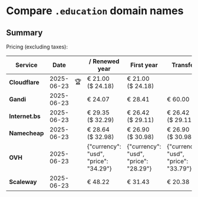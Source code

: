# Compare `.education` domain names

## Summary

Pricing (excluding taxes):

| Service | Date |  | / Renewed year | First year | Transfer | Restoration |
|--|--|--|--|--|--|--|
| **Cloudflare** | 2025-06-23 | 🏆 | € 21.00<br>($ 24.18) | € 21.00<br>($ 24.18) |  |  |
| **Gandi** | 2025-06-23 |  | € 24.07 | € 28.41 | € 60.00 | € 94.53 |
| **Internet.bs** | 2025-06-23 |  | € 29.35<br>($ 32.29) | € 26.42<br>($ 29.11) | € 26.42<br>($ 29.11) | € 235.59<br>($ 259.49) |
| **Namecheap** | 2025-06-23 |  | € 28.64<br>($ 32.98) | € 26.90<br>($ 30.98) | € 26.90<br>($ 30.98) |  |
| **OVH** | 2025-06-23 |  | {"currency": "usd", "price": "34.29"} | {"currency": "usd", "price": "28.29"} | {"currency": "usd", "price": "33.79"} |  |
| **Scaleway** | 2025-06-23 |  | € 48.22 | € 31.43 | € 20.38 | € 49.99 |
